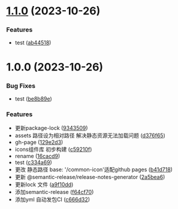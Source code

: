 # [1.1.0](https://github.com/raincolor/common-icon/compare/v1.0.0...v1.1.0) (2023-10-26)


### Features

* test ([ab44518](https://github.com/raincolor/common-icon/commit/ab4451813f4997267b65443fd83a22f1905d4046))

# 1.0.0 (2023-10-26)


### Bug Fixes

* test ([be8b89e](https://github.com/raincolor/common-icon/commit/be8b89e62d5e15b0b76055e4273ff738bd31fd73))


### Features

*  更新package-lock ([9343509](https://github.com/raincolor/common-icon/commit/9343509a09c5a6d36cf4d40ce56813237bdcd97c))
* assets 路径设为相对路径 解决静态资源无法加载问题 ([d376f65](https://github.com/raincolor/common-icon/commit/d376f652ef8cc0368c36794d122ca9ab42dd9af6))
* gh-page ([129e2d3](https://github.com/raincolor/common-icon/commit/129e2d36db0d8c51559ebdfd5793b00e8151d23e))
* icons组件库 初步构建 ([c59210f](https://github.com/raincolor/common-icon/commit/c59210f82604723069727784682c0969779e35b3))
* rename ([16cacd9](https://github.com/raincolor/common-icon/commit/16cacd98ae58bc247f4b424e3f17997eecd0e465))
* test ([c334a69](https://github.com/raincolor/common-icon/commit/c334a69481975a5dba6f089d62658e53a57ea5a5))
* 更改 静态路径 base: '/common-icon'适配github pages ([b41d718](https://github.com/raincolor/common-icon/commit/b41d7189cefd4a84fba65a9701a074e622c2688f))
* 更新 @semantic-release/release-notes-generator ([2a5bea6](https://github.com/raincolor/common-icon/commit/2a5bea6799690ff92eecfbda5dc05e1ea6296e3d))
* 更新lock 文件 ([a9f10dd](https://github.com/raincolor/common-icon/commit/a9f10ddf5e4eda9a9da139c91e4802870f1f20bd))
* 添加semantic-release ([f64cf70](https://github.com/raincolor/common-icon/commit/f64cf707255e7fa62d5485a4a335a46357dfcf39))
* 添加yml 自动发包CI ([c666d32](https://github.com/raincolor/common-icon/commit/c666d323c62ed3a58ff3ac159f8007824397fea8))
